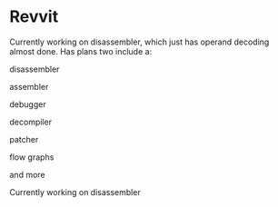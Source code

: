 # Revvit
Currently working on disassembler, which just has operand decoding almost done.
Has plans two include a:

disassembler

assembler

debugger

decompiler

patcher

flow graphs

and more

Currently working on disassembler
